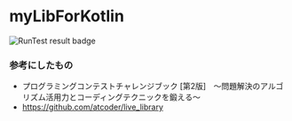 # myLibForKotlin
![RunTest result badge](https://github.com/t-matsumo/myLibForKotlin/workflows/RunTest/badge.svg)

### 参考にしたもの
- プログラミングコンテストチャレンジブック [第2版]　～問題解決のアルゴリズム活用力とコーディングテクニックを鍛える～
- https://github.com/atcoder/live_library
